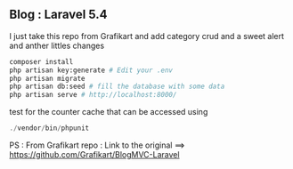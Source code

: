 ## Blog : Laravel 5.4

I just take this repo from Grafikart and add category crud and a sweet alert and anther littles changes

```bash
composer install
php artisan key:generate # Edit your .env
php artisan migrate
php artisan db:seed # fill the database with some data
php artisan serve # http://localhost:8000/
```

test for the counter cache that can be accessed using

```php
./vendor/bin/phpunit
```
PS :
From Grafikart repo :
Link to the original ==> https://github.com/Grafikart/BlogMVC-Laravel
